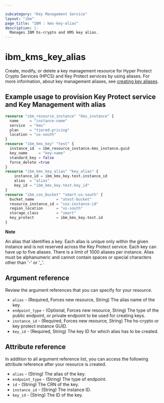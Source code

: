 ```yaml
---

subcategory: "Key Management Service"
layout: "ibm"
page_title: "IBM : kms-key-alias"
description: |-
  Manages IBM hs-crypto and KMS key alias.
---
```


# ibm_kms_key_alias
Create, modify, or delete a key management resource for Hyper Protect Crypto Services (HPCS) and Key Protect services by using aliases. For more information, about key management aliases, see [creating key aliases](https://cloud.ibm.com/docs/key-protect?topic=key-protect-create-key-alias).

## Example usage to provision Key Protect service and Key Management with alias

```terraform
resource "ibm_resource_instance" "kms_instance" {
  name     = "instance-name"
  service  = "kms"
  plan     = "tiered-pricing"
  location = "us-south"
}
resource "ibm_kms_key" "test" {
  instance_id  = ibm_resource_instance.kms_instance.guid
  key_name     = "key-name"
  standard_key = false
  force_delete =true
}
resource "ibm_kms_key_alias" "key_alias" {
    instance_id = ibm_kms_key.test.instance_id
    alias  = "alias"
    key_id = "ibm_kms_key.test.key_id"
}
resource "ibm_cos_bucket" "smart-us-south" {
  bucket_name          = "atest-bucket"
  resource_instance_id = "cos-instance-id"
  region_location      = "us-south"
  storage_class        = "smart"
  key_protect          = ibm_kms_key.test.id
}
```

**Note** 

An alias that identifies a key. Each alias is unique only within the given instance and is not reserved across the Key Protect service. Each key can have up to five aliases. There is a limit of 1000 aliases per instance. Alias must be alphanumeric and cannot contain spaces or special characters other than '-' or '_'.

## Argument reference
Review the argument references that you can specify for your resource. 

- `alias` - (Required, Forces new resource, String) The alias name of the key.
- `endpoint_type` - (Optional, Forces new resource, String) The type of the public endpoint, or private endpoint to be used for creating keys.
- `instance_id` - (Required, Forces new resource, String) The hs-crypto or key protect instance GUID.
- `key_id` - (Required, String) The key ID for which alias has to be created.


## Attribute reference
In addition to all argument reference list, you can access the following attribute reference after your resource is created.

- `alias` - (String) The alias of the key.
- `endpoint_type` - (String) The type of endpoint.
- `id` - (String) The CRN of the key.
- `instance_id` - (String) The instance ID.
- `key_id` - (String) The ID of the key.
